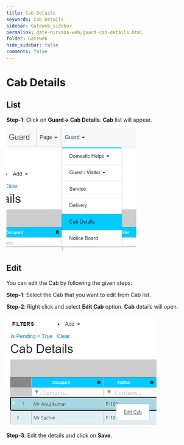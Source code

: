 ```yaml
---
title: Cab Details
keywords: Cab Details
sidebar: Gateweb_sidebar
permalink: gate-nirvana-web/guard-cab-details.html
folder: Gateweb
hide_sidebar: false
comments: false
---
```


# Cab Details


## List


**Step-1**: Click on **Guard-> Cab Details**. **Cab** list will appear.

![](/images/ListofCabDetailsweb.png)


## Edit


You can edit the Cab by following the given steps:

**Step-1**: Select the Cab that you want to edit from Cab list.

**Step-2**: Right click and select **Edit Cab** option. **Cab** details will open.
                               
![](/images/ListofCab-SelectMenuweb.png)

**Step-3**: Edit the details and click on **Save**.
